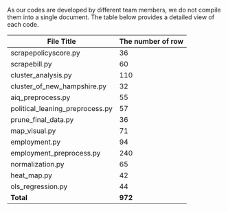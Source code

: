 As our codes are developed by different team members, we do not compile them into a single document. 
The table below provides a detailed view of each code.


File Title | The number of row |
--- | --- |
scrapepolicyscore.py | 36
scrapebill.py | 60
cluster_analysis.py | 110 	
cluster_of_new_hampshire.py | 32 	
aiq_preprocess.py | 55 	
political_leaning_preprocess.py | 57 	
prune_final_data.py | 36 	
map_visual.py | 71
employment.py | 94
employment_preprocess.py | 240
normalization.py | 65
heat_map.py | 42
ols_regression.py | 44
**Total** | **972**
